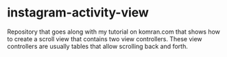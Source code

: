 # instagram-activity-view
Repository that goes along with my tutorial on komran.com that shows how to create a scroll view that contains two view controllers. These view controllers are usually tables that allow scrolling back and forth.
